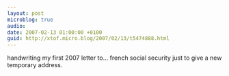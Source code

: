 ```yaml
---
layout: post
microblog: true
audio: 
date: 2007-02-13 01:00:00 +0100
guid: http://xtof.micro.blog/2007/02/13/t5474888.html
---
```

handwriting my first 2007 letter to... french social security just to give a new temporary address.
